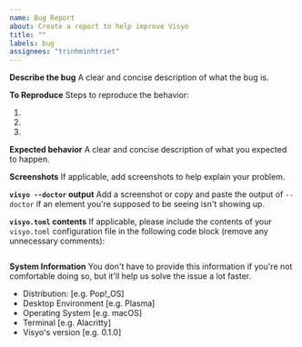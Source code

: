 ```yaml
---
name: Bug Report
about: Create a report to help improve Visyo
title: ""
labels: bug
assignees: "trinhminhtriet"
---
```


**Describe the bug**
A clear and concise description of what the bug is.

**To Reproduce**
Steps to reproduce the behavior:

1.
2.
3.

**Expected behavior**
A clear and concise description of what you expected to happen.

**Screenshots**
If applicable, add screenshots to help explain your problem.

**`visyo --doctor` output**
Add a screenshot or copy and paste the output of `--doctor` if an element you're supposed to be seeing isn't showing up.

**`visyo.toml` contents**
If applicable, please include the contents of your `visyo.toml` configuration file in the following code block (remove any unnecessary comments):

```toml

```

**System Information**
You don't have to provide this information if you're not comfortable doing so, but it'll help us solve the issue a lot faster.

-   Distribution: [e.g. Pop!_OS]
-   Desktop Environment [e.g. Plasma]
-   Operating System [e.g. macOS]
-   Terminal [e.g. Alacritty]
-   Visyo's version [e.g. 0.1.0]
